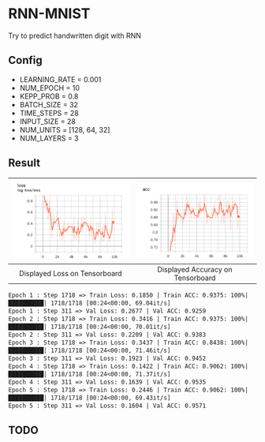# RNN-MNIST
Try to predict handwritten digit with RNN

## Config
* LEARNING_RATE = 0.001
* NUM_EPOCH = 10
* KEPP_PROB = 0.8
* BATCH_SIZE = 32
* TIME_STEPS = 28  
* INPUT_SIZE = 28 
* NUM_UNITS = [128, 64, 32]
* NUM_LAYERS = 3

## Result


![acc](./docs/loss.png)      |  ![](./docs/acc.png)
:-------------------------:|:-------------------------:
Displayed Loss on Tensorboard |  Displayed Accuracy on Tensorboard

```
Epoch 1 : Step 1718 => Train Loss: 0.1850 | Train ACC: 0.9375: 100%|██████████| 1718/1718 [00:24<00:00, 69.04it/s]
Epoch 1 : Step 311 => Val Loss: 0.2677 | Val ACC: 0.9259 
Epoch 2 : Step 1718 => Train Loss: 0.3416 | Train ACC: 0.9375: 100%|██████████| 1718/1718 [00:24<00:00, 70.01it/s]
Epoch 2 : Step 311 => Val Loss: 0.2209 | Val ACC: 0.9383 
Epoch 3 : Step 1718 => Train Loss: 0.3437 | Train ACC: 0.8438: 100%|██████████| 1718/1718 [00:24<00:00, 71.46it/s]
Epoch 3 : Step 311 => Val Loss: 0.1923 | Val ACC: 0.9452 
Epoch 4 : Step 1718 => Train Loss: 0.1422 | Train ACC: 0.9062: 100%|██████████| 1718/1718 [00:24<00:00, 71.37it/s]
Epoch 4 : Step 311 => Val Loss: 0.1639 | Val ACC: 0.9535 
Epoch 5 : Step 1718 => Train Loss: 0.2446 | Train ACC: 0.9062: 100%|██████████| 1718/1718 [00:24<00:00, 69.43it/s]
Epoch 5 : Step 311 => Val Loss: 0.1604 | Val ACC: 0.9571 
```

## TODO
